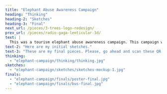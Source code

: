 ```yaml
---
title: "Elephant Abuse Awareness Campaign"
heading: "Thinking"
heading-2: "Sketches"
heading-3: "Final"
next_url: /pieces/3-trees-logo-redesign/
prev_url: /pieces/radio-gaga-lenticular-3d/
text: |
  This was a tourism elephant abuse awareness campaign. This campaign was meant to shock and pull at the heart strings of North American tourists going to places such as Thailand and participating in supporting some of the non ethical "santucaries" that exist today. These pieces are interactive and innovative, as they have never been done before.
text-2: "Here are my initial sketches."
text-3: "These are my final pieces. Please, go ahead and scan these QR codes with your phone."
thinking:
  - "elephant-campaign/thinking/thinking.jpg"
sketches:
  - "elephant-campaign/sketches/sketches-mockup-1.jpg"
finals:
  - "elephant-campaign/finals/poster-final.jpg"
  - "elephant-campaign/finals/bus-final.jpg"
---
```

